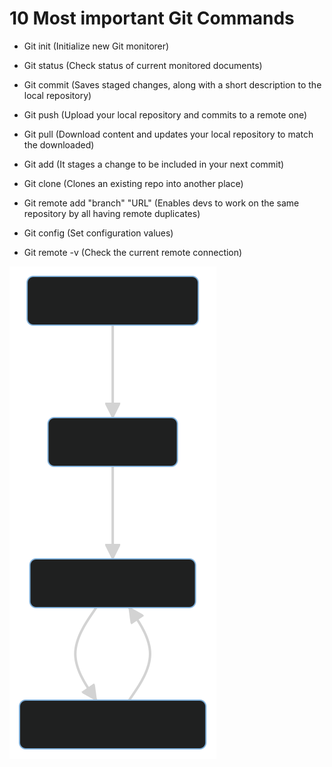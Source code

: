 # 10 Most important Git Commands
* Git init (Initialize new Git monitorer)
* Git status (Check status of current monitored documents)

* Git commit (Saves staged changes, along with a short description to the local repository)

* Git push (Upload your local repository and commits to a remote one)

* Git pull (Download content and updates your local repository to match the downloaded)

* Git add (It stages a change to be included in your next commit)

* Git clone (Clones an existing repo into another place)

* Git remote add "branch" "URL" (Enables devs to work on the same repository by all having remote duplicates)

* Git config (Set configuration values)

* Git remote -v (Check the current remote connection)

![](Flowchart.svg)